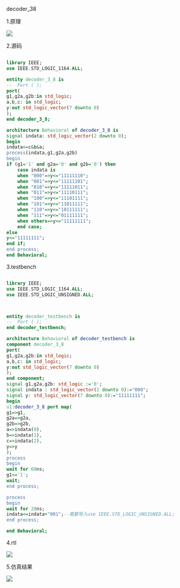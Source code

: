 decoder_38

1.原理

![](https://cdn.jsdelivr.net/gh/oscarzqf/typoraPictures/qq_pic_merged_1664179831563.jpg)

2.源码

```vhdl

library IEEE;
use IEEE.STD_LOGIC_1164.ALL;

entity decoder_3_8 is
--  Port ( );
port(
g1,g2a,g2b:in std_logic;
a,b,c: in std_logic;
y:out std_logic_vector(7 downto 0)
);
end decoder_3_8;

architecture Behavioral of decoder_3_8 is
signal indata: std_logic_vector(2 downto 0);
begin
indata<=c&b&a;
process(indata,g1,g2a,g2b)
begin
if (g1='1' and g2a='0' and g2b='0') then 
    case indata is
    when "000"=>y<="11111110";
    when "001"=>y<="11111101";
    when "010"=>y<="11111011";
    when "011"=>y<="11110111";
    when "100"=>y<="11101111";
    when "101"=>y<="11011111";
    when "110"=>y<="10111111";
    when "111"=>y<="01111111";
    when others=>y<="11111111";
    end case;
else 
y<="11111111";
end if;
end process;
end Behavioral;

```

3.testbench

```vhdl

library IEEE;
use IEEE.STD_LOGIC_1164.ALL;
use IEEE.STD_LOGIC_UNSIGNED.ALL;



entity decoder_testbench is
--  Port ( );
end decoder_testbench;

architecture Behavioral of decoder_testbench is
component decoder_3_8
port(
g1,g2a,g2b:in std_logic;
a,b,c: in std_logic;
y:out std_logic_vector(7 downto 0)
);
end component;
signal g1,g2a,g2b: std_logic :='0';
signal indata : std_logic_vector(2 downto 0):="000";
signal y: std_logic_vector(7 downto 0):="11111111";
begin
u1:decoder_3_8 port map(
g1=>g1,
g2a=>g2a,
g2b=>g2b,
a=>indata(0),
b=>indata(1),
c=>indata(2),
y=>y
);
process
begin
wait for 60ns;
g1<='1';
wait;
end process;

process
begin
wait for 20ns;
indata<=indata+"001";--需要导入use IEEE.STD_LOGIC_UNSIGNED.ALL;
end process;

end Behavioral;

```

4.rtl

![](https://cdn.jsdelivr.net/gh/oscarzqf/typoraPictures/20220925175106.png)

5.仿真结果

![](https://cdn.jsdelivr.net/gh/oscarzqf/typoraPictures/20220925175216.png)
